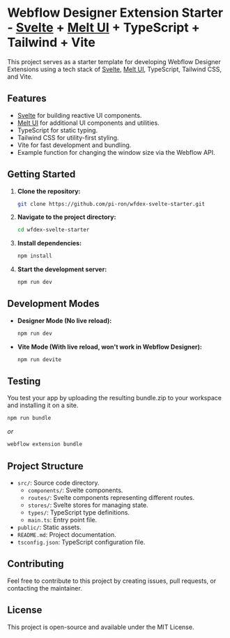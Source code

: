 # Webflow Designer Extension Starter - [Svelte](https://svelte.dev/) + [Melt UI](https://www.melt-ui.com/docs/introduction) + TypeScript + Tailwind + Vite

This project serves as a starter template for developing Webflow Designer Extensions using a tech stack of [Svelte](https://svelte.dev/), [Melt UI](https://www.melt-ui.com/docs/introduction), TypeScript, Tailwind CSS, and Vite.

## Features
- [Svelte](https://svelte.dev/) for building reactive UI components.
- [Melt UI](https://www.melt-ui.com/docs/introduction) for additional UI components and utilities.
- TypeScript for static typing.
- Tailwind CSS for utility-first styling.
- Vite for fast development and bundling.
- Example function for changing the window size via the Webflow API.

## Getting Started

1. **Clone the repository:**
   ```sh
   git clone https://github.com/pi-ron/wfdex-svelte-starter.git
   ```

2. **Navigate to the project directory:**
   ```sh
   cd wfdex-svelte-starter
   ```

3. **Install dependencies:**
   ```sh
   npm install
   ```

4. **Start the development server:**
   ```sh
   npm run dev
   ```

## Development Modes

- **Designer Mode (No live reload):**
  ```sh
  npm run dev
  ```

- **Vite Mode (With live reload, won't work in Webflow Designer):**
  ```sh
  npm run devite
  ```

## Testing

You test your app by uploading the resulting bundle.zip to your workspace and installing it on a site.

```sh
npm run bundle
```
*or*
```sh
webflow extension bundle
```

## Project Structure

- `src/`: Source code directory.
  - `components/`: Svelte components.
  - `routes/`: Svelte components representing different routes.
  - `stores/`: Svelte stores for managing state.
  - `types/`: TypeScript type definitions.
  - `main.ts`: Entry point file.
- `public/`: Static assets.
- `README.md`: Project documentation.
- `tsconfig.json`: TypeScript configuration file.

## Contributing

Feel free to contribute to this project by creating issues, pull requests, or contacting the maintainer.

## License

This project is open-source and available under the MIT License.

